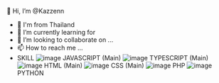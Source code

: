 

👋 Hi, I’m @Kazzenn
- 👀 I'm from Thailand
- 🌱 I’m currently learning for 
- 💞️ I’m looking to collaborate on ...
- 📫 How to reach me ...
- SKILL
 ![image](https://user-images.githubusercontent.com/73125268/119709397-5f14e780-be87-11eb-8f46-8e09a4353350.png)
JAVASCRIPT (Main)
 ![image](https://user-images.githubusercontent.com/73125268/119709421-650ac880-be87-11eb-8a7b-b06959650e87.png)
TYPESCRIPT (Main)
![image](https://user-images.githubusercontent.com/73125268/119709248-3260d000-be87-11eb-851e-721871ec95c5.png)
HTML (Main)
 ![image](https://user-images.githubusercontent.com/73125268/119709318-44427300-be87-11eb-8cfe-9b3e6b77d7a4.png)
CSS (Main)
 ![image](https://user-images.githubusercontent.com/73125268/119709346-4dcbdb00-be87-11eb-9f58-96fed6eec167.png)
PHP
![image](https://user-images.githubusercontent.com/73125268/119709382-58867000-be87-11eb-9235-04895244dd93.png)
 PYTHON


